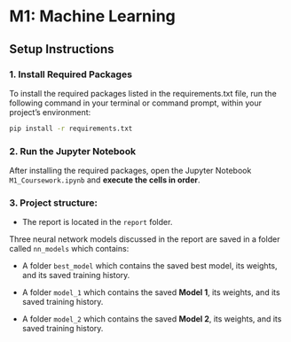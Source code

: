 # M1: Machine Learning

## Setup Instructions

### 1. Install Required Packages

To install the required packages listed in the requirements.txt file, run the following command in your terminal or command prompt, within your project’s environment:

```bash
pip install -r requirements.txt
```
### 2. Run the Jupyter Notebook

After installing the required packages, open the Jupyter Notebook `M1_Coursework.ipynb` and **execute the cells in order**.

### 3. Project structure:

- The report is located in the `report` folder.

Three neural network models discussed in the report are saved in a folder called `nn_models` which contains:

- A folder `best_model` which contains the saved best model, its weights, and its saved training history.

- A folder `model_1` which contains the saved **Model 1**, its weights, and its saved training history.

- A folder `model_2` which contains the saved **Model 2**, its weights, and its saved training history.



